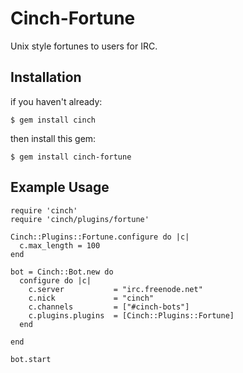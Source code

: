 Cinch-Fortune
=============

Unix style fortunes to users for IRC.

Installation
------------

if you haven't already:

    $ gem install cinch

then install this gem:

    $ gem install cinch-fortune

Example Usage
-------------

    require 'cinch'
    require 'cinch/plugins/fortune'

    Cinch::Plugins::Fortune.configure do |c|
      c.max_length = 100
    end

    bot = Cinch::Bot.new do
      configure do |c|
        c.server           = "irc.freenode.net"
        c.nick             = "cinch"
        c.channels         = ["#cinch-bots"]
        c.plugins.plugins  = [Cinch::Plugins::Fortune]
      end

    end

    bot.start
